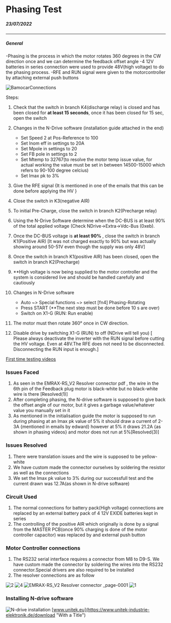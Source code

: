 
# Phasing Test
##### 23/07/2022

______________
##### General 
-Phasing is the process in which the motor rotates 360 degrees in the CW direction once and we can determine the feedback offset angle
-4 12V batteries in series connection were used to provide 48V(high voltage) to do the phasing process. 
-RFE and RUN signal were given to the motorcontroller by attaching external push buttons

![BamocarConnections](https://user-images.githubusercontent.com/93036845/184670133-faa320b2-8469-42ef-80a9-63e0c4e41fbf.jpg)


Steps:
1. Check that the switch in branch K4(discharge relay) is closed and has been closed for **at least 15 seconds**, once it has been closed for 15 sec, open the switch 

2. Changes in the N-Drive software (installation guide attached in the end)
    -  Set Speed 2 at Pos-Reference to 100 
    -  Set Inom eff in settings to 20A
    -  Set Mpole in settings to 20
    -  Set FB pole in settings to 2
    -  Set Mtemp to 32767(to resolve the motor temp issue value, for actual working the value must be set in between 14500-15000 which refers to 90-100 degree celcius)
    -  Set Imax pk to 3%
3. Give the RFE signal {It is mentioned in one of the emails that this can be done before applying the HV }
4. Close the switch in K3(negative AIR)
5. To initial Pre-Charge, close the switch in branch K2(Precharge relay)
6. Using the N-Drive Software determine when the DC-BUS is at least 90% of the total applied voltage (Check NDrive->Extra->Vdc-Bus (0xeb).
7. Once the DC-BUS voltage is **at least 90%** , close the switch in branch K1(Positive AIR) [It was not charged exactly to 90% but was actually showing around 50-51V even though the supply was only 48V]
8. Once the switch in branch K1(positive AIR) has been closed, open the switch in branch K2(Precharge)
9. **High voltage is now being supplied to the motor controller and the system is considered live and should be handled carefully and cautiously 
10.  Changes in N-Drive software
     - Auto ~> Special functions ~> select [fn4] Phasing-Rotating
     - Press START (**The next step must be done before 10 s are over) 
     -  Switch on X1-G (RUN: Run enable)
11. The motor must then rotate 360° once in CW direction. 
12. Disable drive by switching X1-G  (RUN) to off (NDrive will tell you) [ Please always deactivate the inverter with the RUN signal before cutting the HV voltage. Even at 48V.The RFE does not need to be disconnected. Disconnecting the RUN input is enough.]


 [First time testing videos](https://drive.google.com/drive/folders/1Byp8bGNmG__OxLTApcdZgOM1uu7ePpO7 "With a Title")

### Issues Faced
1. As seen in the EMRAX-RS_V2 Resolver connector pdf , the wire in the 6th pin of the Feedback plug motor is black-white but no black-white wire is there [Resolved(1)]
2. After completing phasing, the N-drive software is supposed to give back the offset angle of our motor, but it gives a garbage value/whatever value you manually set in it
3. As mentioned in the initialisation guide the motor is supposed to run during phasing at an Imax pk value of 5% it should draw a current of 2-3A {mentioned in emails by edward} however at 5% it draws 21.2A {as shown in phasing videos} and motor does not run at 5%[Resolved(3)]

	   




### Issues Resolved
1. There were translation issues and the wire is supposed to be yellow-white
2. We have custom made the connector ourselves by soldering the resistor as well as the connections
3. We set the Imax pk value to 3% during our successfull test and the current drawn was 12.7A(as shown in N-drive software)



### Circuit Used
1. The normal connections for battery pack(High voltage) connections are replaced by an external battery pack of 4 12V EXIDE batteries kept in series 
2. The controlling of the positive AIR which originally is done by a signal from the MASTER PCB(once 90% charging is done of the motor controller capacitor) was replaced by and external push button 

### Motor Controller connections
1. The RS232 serial interface requires a connector from M8 to D9-S. We have custom made the connector by soldering the wires into the RS232 connector.Special drivers are also required to be installed
2. The resolver connections are as follow

![2](https://user-images.githubusercontent.com/93036845/184964603-7632e070-55f3-4568-84d5-dfb9c22eda25.jpeg)
![4](https://user-images.githubusercontent.com/93036845/184964633-d6e42546-e119-478e-9736-3f625f8b9aa1.jpeg)
![EMRAX-RS_V2 Resolver connector _page-0001](https://user-images.githubusercontent.com/93036845/184964892-fb79dc0f-5921-47ef-b917-cb4e5d733b67.jpg)
![1](https://user-images.githubusercontent.com/93036845/184670173-512488b0-ff51-4e91-8855-7a92d070d92c.jpeg)

### Installing N-drive software

![N-drive installation](https://user-images.githubusercontent.com/93036845/184966242-b23c8ac7-28d1-49e6-a689-4ef599dadc1b.jpg)
[www.unitek.eu](https://www.unitek-industrie-elektronik.de/download "With a Title")

